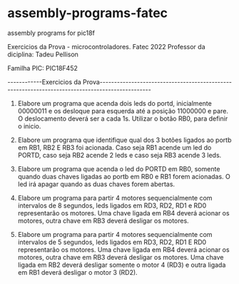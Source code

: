 # assembly-programs-fatec
assembly programs for pic18f

Exercicios da Prova - microcontroladores. 
Fatec 2022
Professor da diciplina: Tadeu Pellison

Familha PIC: PIC18F452

------------Exercicios da Prova------------------------------------------------------------------------------------------------ 
1) Elabore um programa que acenda dois leds do portd, inicialmente 00000011 e os desloque para esquerda até a posição 11000000 e pare. O deslocamento deverá ser a cada 1s. Utilizar o botão RB0, para definir o inicio.

2) Elabore um programa que identifique qual dos 3 botões ligados ao portb em RB1, RB2 E RB3 foi acionada. Caso seja RB1 acende um led do PORTD, caso seja RB2 acende 2 leds e caso seja RB3 acende 3 leds.

3) Elabore um programa que acenda o led do PORTD em RB0, somente quando duas chaves ligadas ao portb em RB0 e RB1 forem acionadas. O led irá apagar quando as duas chaves forem abertas.

4) Elabore um programa para partir 4 motores sequencialmente com intervalos de 8 segundos, leds ligados em RD3, RD2, RD1 e RD0 representarão os motores. Uma chave ligada em RB4 deverá acionar os motores, outra chave em RB3 deverá desligar os motores.

5) Elabore um programa para partir 4 motores sequencialmente com intervalos de 5 segundos, leds ligados em RD3, RD2, RD1 E RD0 representarão os motores. Uma chave ligada em RB4 deverá acionar os motores, outra chave em RB3 deverá desligar os motores. Uma chave ligada em RB2 deverá desligar somente o motor 4 (RD3) e outra ligada em RB1 deverá desligar o motor 3 (RD2).
